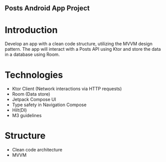 ##  Posts Android App Project

# Introduction
Develop an app with a clean code structure, utilizing the MVVM design pattern. The app will interact with a Posts API using Ktor and store the data in a database using Room.

# Technologies
* Ktor Client (Network interactions via HTTP requests)
* Room (Data store)
* Jetpack Compose UI
* Type safety in Navigation Compose
* Hilt(DI)
* M3 guidelines

# Structure
* Clean code architecture
* MVVM
